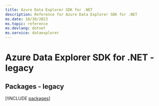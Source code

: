 ```yaml
---
title: Azure Data Explorer SDK for .NET
description: Reference for Azure Data Explorer SDK for .NET
ms.date: 10/30/2023
ms.topic: reference
ms.devlang: dotnet
ms.service: dataexplorer
---
```

# Azure Data Explorer SDK for .NET - legacy
## Packages - legacy
[!INCLUDE [packages](data-explorer-index.md)]